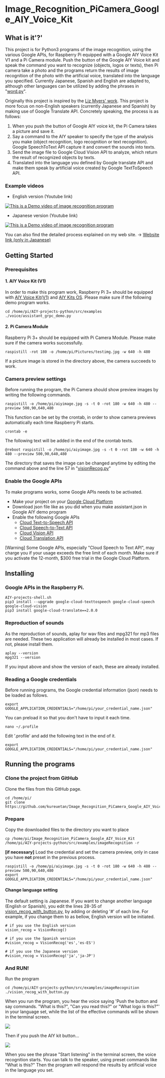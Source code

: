 # Image_Recognition_PiCamera_Google_AIY_Voice_Kit
## What is it'?'

This project is for Python3 programs of the image recognition, using the various Google APIs, for Raspberry Pi equipped with a Google AIY Voice Kit V1 and a Pi Camera module. 
Push the button of the Google AIY Voice kit and speak the command you want to recognize (objects, logos or texts), then Pi camera take a photo and the programs return the results of image recognition of the photo with the artificial voice, translated into the language you specified.
Currently Japanese, Spanish and English are adapted to, although other languages can be utilized by adding the phrases in "[word.py](https://github.com/kureuetan/Image_Recognition_PiCamera_Google_AIY_Voice_Kit/blob/master/words.py)".

Originally this project is inspired by the [Liz Myers' work](https://www.hackster.io/elizmyers/add-vision-to-the-aiy-voice-kit-e9ff3d). 
This project is more focus on non-English speakers (currently Japanese and Spanish) by making use of Google Translate API.
Concretely speaking, the process is as follows:

 1. When you push the button of Google AIY voice kit, the Pi Camera takes a picture and save it. 
 2. Say a command to the AIY speaker to specify the type of the analysis you make (object recognition, logo recognition or text recognition). Google SpeechToText API capture it and convert the sounds into texts.
 3. Send the image file to Google Cloud Vision API to analyze, which return the result of
    recognized objects by texts. 
 4. Translated into the language you defined by Google translate API and make them speak by artificial voice created by Google TextToSpeech API.

### Example videos

 - English version (Youtube link)
 
 [![This is a Demo video of image recognition program](http://img.youtube.com/vi/4hDf8eTBnf8/0.jpg)](http://www.youtube.com/watch?v=4hDf8eTBnf8 "This is a Demo video of image recognition program")
 
 - Japanese version (Youtube link)
 
[![This is a Demo video of image recognition program](http://img.youtube.com/vi/WwGZajUqfpk/0.jpg)](http://www.youtube.com/watch?v=WwGZajUqfpk "This is a Demo video of image recognition program")

You can also find the detailed process explained on my web site.
->  [Website link (only in Japanese)](https://kureuetan.com/web/raspberrypi/7430/)
 
## Getting Started

### Prerequisites

#### 1. AIY Voice Kit (V1)
 In order to make this program work, Raspberry Pi 3+ should be equipped with [AIY Voice Kit(V1)](https://aiyprojects.withgoogle.com/voice-v1/) and [AIY Kits OS](https://github.com/google/aiyprojects-raspbian/releases).
Please make sure if the following demo program works.

```
cd /home/pi/AIY-projects-python/src/examples
./voice/assistant_grpc_demo.py
```
#### 2. Pi Camera Module
Raspberry Pi 3+ should be equipped with Pi Camera Module.
Please make sure if the camera works successfully.
```
raspistill -rot 180 -o /home/pi/Pictures/testimg.jpg -w 640 -h 480
```
If a picture image is stored in the directory above, the camera succeeds to work.

### Camera preview settings
Before running the program, the Pi Camera should show preview images by writing the following commands.
```
raspistill -o /home/pi/aiyimage.jpg -s -t 0 -rot 180 -w 640 -h 480 --preview 500,90,640,480
```
This function can be set by the crontab, in order to show camera previews automatically each time Raspberry Pi starts.
```
crontab -e
```
The following text will be added in the end of the crontab texts.
```
@reboot raspistill -o /home/pi/aiyimage.jpg -s -t 0 -rot 180 -w 640 -h 480 --preview 500,90,640,480
```
The directory that saves the image can be changed anytime by editing the command above and the line 57 in "[visionRecog.py](https://github.com/kureuetan/Image_Recognition_PiCamera_Google_AIY_Voice_Kit/blob/master/visionRecog.py)"

### Enable the Google APIs

 To make programs works, some Google APIs needs to be activated. 
 - Make your project on your [Google Cloud Platform](https://console.cloud.google.com/)
 - Download json file like as you did when you make assistant.json in Google AIY demo program
 - Enable the following Google APIs
	 - [Cloud Text-to-Speech API](https://cloud.google.com/text-to-speech/docs/quickstart-client-libraries?#client-libraries-install-python)
	 - [Cloud Speech-to-Text API](https://cloud.google.com/speech-to-text/docs/quickstart-client-libraries)
	 - [Cloud Vision API](https://cloud.google.com/vision/docs/libraries)
	 - [Cloud Translation API](https://cloud.google.com/translate)

[Warning]
Some Google APIs, especially "Cloud Speech to Text API", may charge you if your usage exceeds the free limit of each month. Make sure if you activate the 12-month, $300 free trial in the Google Cloud Platform.

## Installing
  
### Google APIs in the Raspberry Pi.
```
AIY-projects-shell.sh
pip3 install --upgrade google-cloud-texttospeech google-cloud-speech google-cloud-vision 
pip3 install google-cloud-translate==2.0.0
```
### Reproduction of sounds
As the reproduction of sounds, aplay for wav files and mpg321 for mp3 files are needed.
These two application will already be installed in most cases. If not, please install them.
```
aplay --version
mpg321 --version
```
If you input above and show the version of each, these are already installed.

### Reading a Google credentials
Before running programs, the Google credential information (json) needs to be loaded as follows.
```
export GOOGLE_APPLICATION_CREDENTIALS="/home/pi/your_credential_name.json"
```
You can preload it so that you don't have to input it each time.
```
nano ~/.profile
```
Edit '.profile' and add the following text in the end of it.
```
export GOOGLE_APPLICATION_CREDENTIALS="/home/pi/your_credential_name.json"
```

## Running the programs

### Clone the project from GitHub
Clone the files from this GitHub page.
```
cd /home/pi/
git clone https://github.com/kureuetan/Image_Recognition_PiCamera_Google_AIY_Voice_Kit.git
```
### Prepare
Copy the downloaded files to the directory you want to place
```
cp /home/pi/Image_Recognition_PiCamera_Google_AIY_Voice_Kit /home/pi/AIY-projects-python/src/examples/imageRecognition -r
```

**[if necessary]** Load the credential and set the camera preview, only in case you have **not** preset in the previous process.
```
raspistill -o /home/pi/aiyimage.jpg -s -t 0 -rot 180 -w 640 -h 480 --preview 500,90,640,480
export GOOGLE_APPLICATION_CREDENTIALS="/home/pi/your_credential_name.json"
```

#### Change language setting
The default setting is Japanese. If you want to change another language (English or Spanish), you edit the lines 28-35 of [vision_recog_with_button.py](https://github.com/kureuetan/Image_Recognition_PiCamera_Google_AIY_Voice_Kit/blob/master/vision_recog_with_button.py), by adding or deleting '#' of each line. 
For example, if you change them to as bellow, English version will be initiated.
```
# if you use the English version
vision_recog = VisionRecog()

# if you use the Spanish version
#vision_recog = VisionRecog('es','es-ES')

# if you use the Japanese version
#vision_recog = VisionRecog('ja','ja-JP')
```

### And RUN!
Run the program
```
cd /home/pi/AIY-projects-python/src/examples/imageRecognition
./vision_recog_with_button.py
```
When you run the program, you hear the voice saying 'Push the button and say commands. "What is this?", "Can you read this?" or "What logo is this?"' in your language set, while the list of the effective commands will be shown in the terminal screen.

![](https://kureuetan.com/wp-content/uploads/button1-800x315.png)

Then if you push the AIY kit button...

![](https://kureuetan.com/wp-content/uploads/button2-1.png)

When you see the phrase "Start listening" in the terminal screen, the voice recognition starts. You can talk to the speaker, using preset commands like "What is this?" Then the program will respond the results by artificial voice in the language you set.

